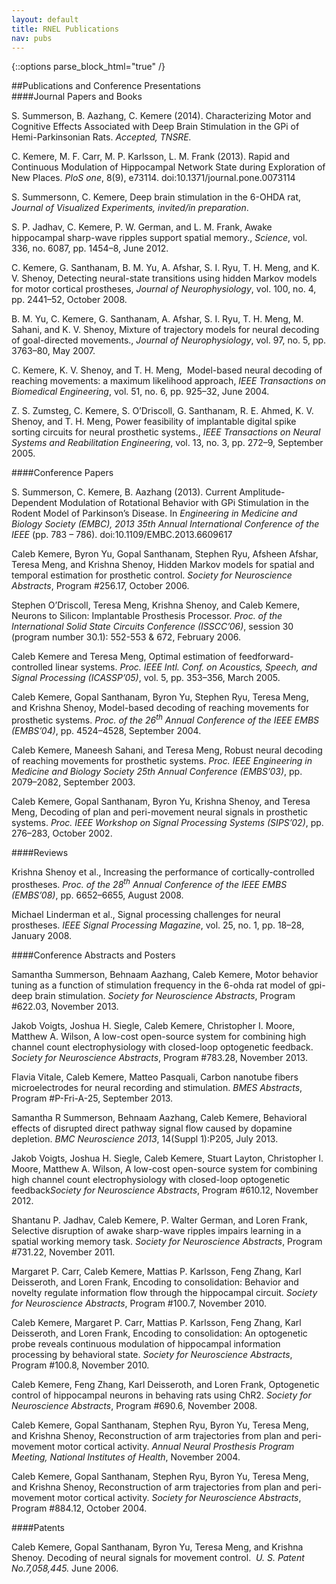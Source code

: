 ```yaml
---
layout: default
title: RNEL Publications
nav: pubs
---
```



{::options parse_block_html="true" /}

<div class="container">
##Publications and Conference Presentations

<div class="bs-callout bs-callout-info">
####Journal Papers and Books

<p>S. Summerson, B. Aazhang, C. Kemere (2014). Characterizing Motor
and Cognitive Effects Associated with Deep Brain Stimulation in the GPi of Hemi-Parkinsonian
Rats. <i>Accepted, TNSRE.</i></p>

<p>C. Kemere, M. F. Carr, M. P. Karlsson, L. M. Frank (2013). Rapid and Continuous
Modulation of Hippocampal Network State during Exploration of New Places. <i>PloS</i><i>
  one</i>, 8(9), e73114. doi:10.1371/journal.pone.0073114</p>

<p>S. Summersonn, C. Kemere, Deep brain stimulation in the 6-OHDA rat,<i> Journal of
  Visualized Experiments, invited/in preparation</i>.</p>

<p>S.  P. Jadhav, C. Kemere, P. W. German, and L. M. Frank, Awake hippocampal
sharp-wave ripples support spatial memory., <i>Science</i>, vol.  336, no. 6087, pp.
1454&#8211;8, June 2012.</p>

<p>C. Kemere, G. Santhanam, B. M. Yu, A. Afshar, S. I. Ryu, T. H. Meng, and K. V.
Shenoy, Detecting neural-state transitions using hidden Markov models for motor cortical
prostheses, <i>Journal of Neurophysiology</i>, vol. 100, no. 4, pp. 2441&#8211;52, October
2008.</p>

<p>B.  M. Yu, C. Kemere, G. Santhanam, A. Afshar, S. I. Ryu, T. H. Meng, M. Sahani, and
K. V. Shenoy, Mixture of trajectory models for neural decoding of goal-directed movements.,
<i>Journal of Neurophysiology</i>, vol. 97, no. 5, pp.  3763&#8211;80, May 2007.</p>

<p>C. Kemere, K. V. Shenoy, and T. H. Meng, &nbsp;Model-based neural decoding of
reaching movements: a maximum likelihood approach, <i>IEEE Transactions on Biomedical
  Engineering</i>, vol. 51, no. 6, pp. 925&#8211;32, June 2004.</p>

<p>Z.  S. Zumsteg, C. Kemere, S. O&rsquo;Driscoll, G. Santhanam, R. E. Ahmed, K. V. Shenoy,
and T. H. Meng, Power feasibility of implantable digital spike sorting circuits for neural
prosthetic systems., <i>IEEE Transactions on Neural Systems and Reabilitation Engineering</i>,
vol. 13, no. 3, pp. 272&#8211;9, September 2005.</p>

</div>

<div class="bs-callout bs-callout-success">
####Conference Papers

<p>S. Summerson, C. Kemere, B. Aazhang (2013). Current Amplitude-Dependent Modulation of
Rotational Behavior with GPi Stimulation in the Rodent Model of Parkinson&rsquo;s Disease. In
<i>Engineering in Medicine and Biology Society (EMBC), 2013 35th Annual International
  Conference of the IEEE</i> (pp. 783 &#8211; 786). doi:10.1109/EMBC.2013.6609617</p>

<p>Caleb Kemere, Byron Yu, Gopal Santhanam, Stephen Ryu, Afsheen Afshar, Teresa Meng,
and Krishna Shenoy, Hidden Markov models for spatial and temporal estimation for prosthetic
control. <i>Society for Neuroscience Abstracts</i>, Program #256.17, October 2006.</p>

<p>Stephen O&rsquo;Driscoll, Teresa Meng, Krishna Shenoy, and Caleb Kemere, Neurons to
Silicon: Implantable Prosthesis Processor. <i>Proc. of the International Solid State Circuits
  Conference (ISSCC&rsquo;06)</i>, session 30 (program number 30.1): 552-553 &amp; 672, February
2006.</p>

<p>Caleb Kemere and Teresa Meng, Optimal estimation of feedforward-controlled linear
systems. <i>Proc. IEEE Intl. Conf. on Acoustics, Speech, and Signal Processing (ICASSP&rsquo;05)</i>,
vol. 5, pp. 353&#8211;356, March 2005.</p>

<p>Caleb Kemere, Gopal Santhanam, Byron Yu, Stephen Ryu, Teresa Meng, and Krishna
Shenoy, Model-based decoding of reaching movements for prosthetic systems. <i>Proc.  of the
  26<sup>th</sup> Annual Conference of the IEEE EMBS (EMBS&rsquo;04)</i>, pp.  4524&#8211;4528,
September 2004.</p>

<p>Caleb Kemere, Maneesh Sahani, and Teresa Meng, Robust neural decoding of reaching
movements for prosthetic systems. <i>Proc. IEEE Engineering in Medicine and Biology Society
  25th Annual Conference (EMBS&rsquo;03)</i>, pp. 2079&#8211;2082, September 2003.</p>

<p>Caleb Kemere, Gopal Santhanam, Byron Yu, Krishna Shenoy, and Teresa Meng, Decoding
of plan and peri-movement neural signals in prosthetic systems. <i>Proc. IEEE Workshop on
  Signal Processing Systems (SIPS&rsquo;02)</i>, pp. 276&#8211;283, October 2002.</p>

</div>

<div class="bs-callout bs-callout-info">
####Reviews

<p>Krishna Shenoy et al., Increasing the performance of cortically-controlled prostheses.
<i>Proc. of the 28<sup>th</sup> Annual Conference of the IEEE EMBS (EMBS&rsquo;08)</i>, pp.
6652&#8211;6655, August 2008.</p>

<p>Michael Linderman et al., Signal processing challenges for neural prostheses. <i>IEEE
  Signal Processing Magazine</i>, vol.  25, no. 1, pp. 18&#8211;28, January 2008.</p>
</div>

<div class="bs-callout bs-callout-danger">
####Conference Abstracts and Posters

<p>Samantha Summerson, Behnaam Aazhang, Caleb Kemere, Motor behavior tuning as a
function of stimulation frequency in the 6-ohda rat model of gpi-deep brain stimulation.
<i>Society for Neuroscience Abstracts</i>, Program #622.03, November 2013.</p>

<p>Jakob Voigts, Joshua H. Siegle, Caleb Kemere, Christopher I. Moore, Matthew A.
Wilson, A low-cost open-source system for combining high channel count electrophysiology with
closed-loop optogenetic feedback. <i>Society for Neuroscience Abstracts</i>, Program #783.28,
November 2013.</p>

<p>Flavia Vitale, Caleb Kemere, Matteo Pasquali, Carbon nanotube fibers microelectrodes
for neural recording and stimulation. <i>BMES Abstracts</i>, Program #P-Fri-A-25, September
2013.</p>

<p>Samantha R Summerson, Behnaam Aazhang, Caleb Kemere, Behavioral effects of
disrupted direct pathway signal flow caused by dopamine depletion. <i>BMC Neuroscience
  2013</i>, 14(Suppl 1):P205, July 2013.</p>

<p>Jakob Voigts, Joshua H. Siegle, Caleb Kemere, Stuart Layton, Christopher I. Moore,
Matthew A.  Wilson, A low-cost open-source system for combining high channel count
electrophysiology with closed-loop optogenetic feedback<i>Society</i><i> for Neuroscience
  Abstracts</i>, Program #610.12, November 2012.</p>

<p>Shantanu P. Jadhav, Caleb Kemere, P. Walter German, and Loren Frank, Selective
disruption of awake sharp-wave ripples impairs learning in a spatial working memory task.
<i>Society for Neuroscience Abstracts</i>, Program #731.22, November 2011.</p>

<p>Margaret P. Carr, Caleb Kemere, Mattias P. Karlsson, Feng Zhang, Karl Deisseroth, and
Loren Frank, Encoding to consolidation: Behavior and novelty regulate information flow through
the hippocampal circuit. <i>Society for Neuroscience Abstracts</i>, Program #100.7, November
2010.</p>

<p>Caleb Kemere, Margaret P. Carr, Mattias P. Karlsson, Feng Zhang, Karl Deisseroth, and
Loren Frank, Encoding to consolidation: An optogenetic probe reveals continuous modulation of
hippocampal information processing by behavioral state. <i>Society for Neuroscience
  Abstracts</i>, Program #100.8, November 2010.</p>

<p>Caleb Kemere, Feng Zhang, Karl Deisseroth, and Loren Frank, Optogenetic control of
hippocampal neurons in behaving rats using ChR2. <i>Society for Neuroscience Abstracts</i>,
Program #690.6, November 2008.</p>

<p>Caleb Kemere, Gopal Santhanam, Stephen Ryu, Byron Yu, Teresa Meng, and Krishna
Shenoy, Reconstruction of arm trajectories from plan and peri-movement motor cortical
activity.  <i>Annual Neural Prosthesis Program Meeting, National Institutes of Health</i>,
November 2004.</p>

<p>Caleb Kemere, Gopal Santhanam, Stephen Ryu, Byron Yu, Teresa Meng, and Krishna
Shenoy, Reconstruction of arm trajectories from plan and peri-movement motor cortical
activity.  <i>Society for Neuroscience Abstracts</i>, Program #884.12, October 2004.</p>
</div>


<div class="bs-callout bs-callout-success">
####Patents

<p>Caleb Kemere, Gopal Santhanam, Byron Yu, Teresa Meng, and Krishna Shenoy.  Decoding
of neural signals for movement control.&nbsp; <i>U. S. Patent No.7,058,445.</i> June 2006.</p>
</div>

</div>




